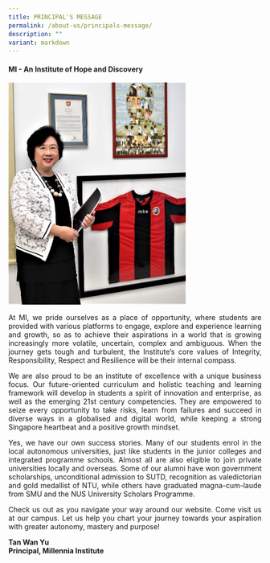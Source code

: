 ```yaml
---
title: PRINCIPAL'S MESSAGE
permalink: /about-us/principals-message/
description: ""
variant: markdown
---
```

<p></p><h4><strong> MI - An Institute of Hope and Discovery</strong></h4><p>
	
<img style="width: 70%;" src="/images/prin.jpg" align="centre">

 </p><p style="text-align:justify;">  At MI, we pride ourselves as a place of opportunity, where students are provided with various platforms to engage, explore and experience learning and growth, so as to achieve their aspirations in a world that is growing increasingly more volatile, uncertain, complex and ambiguous. When the journey gets tough and turbulent, the Institute’s core values of Integrity, Responsibility, Respect and Resilience will be their internal compass.</p>
  

<p style="text-align:justify;">We are also proud to be an institute of excellence with a unique business focus. Our future-oriented curriculum and holistic teaching and learning framework will develop in students a spirit of innovation and enterprise, as well as the emerging 21st century competencies. They are empowered to seize every opportunity to take risks, learn from failures and succeed in diverse ways in a globalised and digital world, while keeping a strong Singapore heartbeat and a positive growth mindset.</p>
  

<p style="text-align:justify;">Yes, we have our own success stories. Many of our students enrol in the local autonomous universities, just like students in the junior colleges and integrated programme schools. Almost all are also eligible to join private universities locally and overseas. Some of our alumni have won government scholarships, unconditional admission to SUTD, recognition as valedictorian and gold medallist of NTU, while others have graduated magna-cum-laude from SMU and the NUS University Scholars Programme.</p>
  

<p style="text-align:justify;">Check us out as you navigate your way around our website. Come visit us at our campus. Let us help you chart your journey towards your aspiration with greater autonomy, mastery and purpose!</p>
<p><strong>Tan Wan Yu<br>Principal, Millennia Institute<br></strong></p>